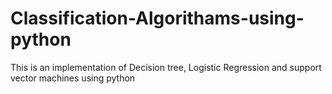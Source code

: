 # Classification-Algorithams-using-python
This is an implementation of Decision tree, Logistic Regression and support vector machines using python
